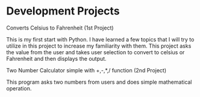 # Development Projects
Converts Celsius to Fahrenheit (1st Project)

This is my first start with Python. I have learned a few topics that I will try to utilize in this project to increase my familiarity with them. This project asks the value from the user and takes user selection to convert to celsius or Fahrenheit and then displays the output.

Two Number Calculator simple with +,-,*,/ function (2nd Project)

This program asks two numbers from users and does simple mathematical operation.
